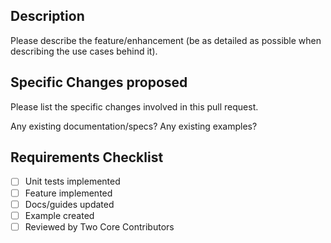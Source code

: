 ## Description
Please describe the feature/enhancement (be as detailed as possible when describing the use cases behind it).


## Specific Changes proposed
Please list the specific changes involved in this pull request.

Any existing documentation/specs?
Any existing examples?

## Requirements Checklist
- [ ] Unit tests implemented
- [ ] Feature implemented  
- [ ] Docs/guides updated  
- [ ] Example created
- [ ] Reviewed by Two Core Contributors
